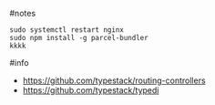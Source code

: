 #notes

```
sudo systemctl restart nginx
sudo npm install -g parcel-bundler
kkkk
```

#info

* https://github.com/typestack/routing-controllers
* https://github.com/typestack/typedi
